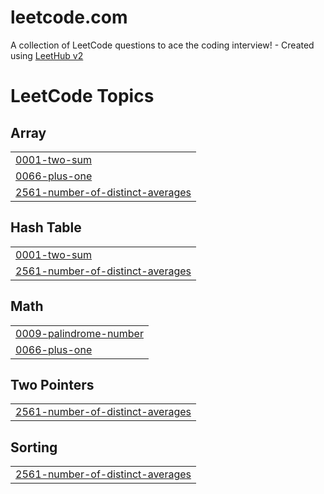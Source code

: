 # leetcode.com
A collection of LeetCode questions to ace the coding interview! - Created using [LeetHub v2](https://github.com/arunbhardwaj/LeetHub-2.0)

<!---LeetCode Topics Start-->
# LeetCode Topics
## Array
|  |
| ------- |
| [0001-two-sum](https://github.com/OnePathToFreedom/leetcode.com/tree/master/0001-two-sum) |
| [0066-plus-one](https://github.com/OnePathToFreedom/leetcode.com/tree/master/0066-plus-one) |
| [2561-number-of-distinct-averages](https://github.com/OnePathToFreedom/leetcode.com/tree/master/2561-number-of-distinct-averages) |
## Hash Table
|  |
| ------- |
| [0001-two-sum](https://github.com/OnePathToFreedom/leetcode.com/tree/master/0001-two-sum) |
| [2561-number-of-distinct-averages](https://github.com/OnePathToFreedom/leetcode.com/tree/master/2561-number-of-distinct-averages) |
## Math
|  |
| ------- |
| [0009-palindrome-number](https://github.com/OnePathToFreedom/leetcode.com/tree/master/0009-palindrome-number) |
| [0066-plus-one](https://github.com/OnePathToFreedom/leetcode.com/tree/master/0066-plus-one) |
## Two Pointers
|  |
| ------- |
| [2561-number-of-distinct-averages](https://github.com/OnePathToFreedom/leetcode.com/tree/master/2561-number-of-distinct-averages) |
## Sorting
|  |
| ------- |
| [2561-number-of-distinct-averages](https://github.com/OnePathToFreedom/leetcode.com/tree/master/2561-number-of-distinct-averages) |
<!---LeetCode Topics End-->